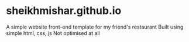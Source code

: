 # sheikhmishar.github.io
A simple website front-end template for my friend's restaurant
Built using simple html, css, js
Not optimised at all

